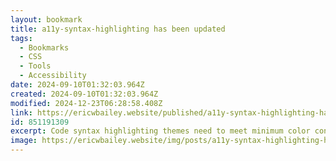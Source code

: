 ```yaml
---
layout: bookmark
title: a11y-syntax-highlighting has been updated
tags:
  - Bookmarks
  - CSS
  - Tools
  - Accessibility
date: 2024-09-10T01:32:03.964Z
created: 2024-09-10T01:32:03.964Z
modified: 2024-12-23T06:28:58.408Z
link: https://ericwbailey.website/published/a11y-syntax-highlighting-has-been-updated/
id: 851191309
excerpt: Code syntax highlighting themes need to meet minimum color contrast values.
image: https://ericwbailey.website/img/posts/a11y-syntax-highlighting-has-been-updated/share-image-facebook.png
---
```

